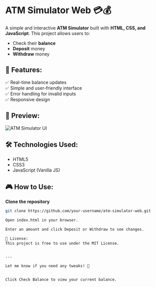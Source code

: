 # ATM Simulator Web 💳💰

A simple and interactive **ATM Simulator** built with **HTML, CSS, and JavaScript**. This project allows users to:
- Check their **balance**
- **Deposit** money
- **Withdraw** money

## 🚀 Features:
✅ Real-time balance updates  
✅ Simple and user-friendly interface  
✅ Error handling for invalid inputs  
✅ Responsive design  

## 📸 Preview:
![ATM Simulator UI](screenshot.png)  

## 🛠 Technologies Used:
- HTML5  
- CSS3  
- JavaScript (Vanilla JS)  

## 🎮 How to Use:

**Clone the repository**  
   ```sh
   git clone https://github.com/your-username/atm-simulator-web.git

Open index.html in your browser.

Enter an amount and click Deposit or Withdraw to see changes.

📜 License:
This project is free to use under the MIT License.


---

Let me know if you need any tweaks! 🚀


Click Check Balance to view your current balance.

